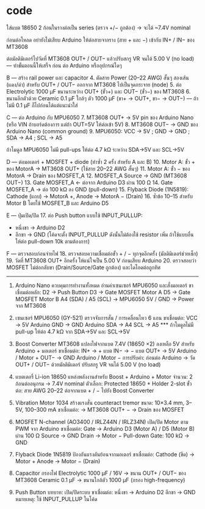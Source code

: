 # code
ใส่แบต 18650 2 ก้อนในรางต่อเป็น series (ตรวจ +/− ถูกต้อง) → จะได้ ~7.4V nominal

ก่อนต่อโหลด อย่ายังไม่เสียบ Arduino ให้ต่อสายจากราง (สาย + และ −) เข้ากับ IN+ / IN− ของ MT3608

ต่อมัลติมิเตอร์ไปวัดที่ MT3608 OUT+ / OUT− แล้วปรับสกรู VR จนได้ 5.00 V (no load) — ทำขั้นตอนนี้ให้เสร็จ ก่อน ต่อ Arduino หรืออุปกรณ์ใดๆ

B — สร้าง rail power และ capacitor
4. ตัดสาย Power (20–22 AWG) สั้นๆ สองเส้น (แดง/ดำ) สำหรับ OUT+ / OUT− ออกจาก MT3608 ไปเป็นจุดกระจาย (node)
5. ต่อ Electrolytic 1000 µF ขนานระหว่าง OUT+ (ขั้ว+) และ OUT− (ขั้ว−) ของ MT3608
6. ขนานอีกตัวด้วย Ceramic 0.1 µF ใกล้ๆ ตัว 1000 µF (ขา+ -> OUT+, ขา− -> OUT−) — ถ้าไม่มี 0.1 µF ก็ไปก่อนได้แต่แนะนำใส่

C — ต่อ Arduino กับ MPU6050
7. MT3608 OUT+ → 5V pin ของ Arduino Nano (หรือ VIN ถ้าบอร์ดต้องการ แต่ถ้า OUT=5V ให้ต่อเข้า 5V)
8. MT3608 OUT− → GND ของ Arduino Nano (common ground)
9. MPU6050: VCC → 5V ; GND → GND ; SDA → A4 ; SCL → A5

ถ้าโมดูล MPU6050 ไม่มี pull-ups ให้ต่อ 4.7 kΩ ระหว่าง SDA→5V และ SCL→5V

D — ต่อมอเตอร์ + MOSFET + diode (ทำซ้ำ 2 ครั้ง สำหรับ A และ B)
10. Motor A: ขั้ว + ของ MotorA → MT3608 OUT+ (ใช้สาย 20–22 AWG สั้นๆ)
11. Motor A: ขั้ว − ของ MotorA → Drain ของ MOSFET_A
12. MOSFET_A Source → GND (MT3608 OUT−)
13. Gate MOSFET_A ← ต่อจาก Arduino D3 ผ่าน 100 Ω
14. Gate MOSFET_A → ต่อ 100 kΩ ลง GND (pull-down)
15. Flyback Diode (1N5819): Cathode (แถบ) → MotorA +, Anode → MotorA − (Drain)
16. ซ้ำข้อ 10–15 สำหรับ Motor B โดยใช้ MOSFET_B และ Arduino D5

E — ปุ่มเปิด/ปิด
17. ต่อ Push button แบบใช้ INPUT_PULLUP:
- หนึ่งขา → Arduino D2
- อีกขา → GND
(โค้ดจะตั้ง INPUT_PULLUP ดังนั้นไม่ต้องใช้ resistor เพิ่ม ถ้าใช้แบบอื่น ให้ต่อ pull-down 10k ตามต้องการ)

F — ตรวจสอบก่อนจ่ายไฟ
18. ตรวจสอบความเชื่อมต่อขั้ว + / − ทุกจุดอีกครั้ง (มัลติมิเตอร์ช่วยเช็ก)
19. วัดที่ MT3608 OUT+ อีกครั้ง ให้แน่ใจเป็น 5.00 V ก่อนเสียบ Arduino
20. ตรวจสอบว่า MOSFET ไม่ต่อกลับขา (Drain/Source/Gate ถูกต้อง) และไดโอดต่อถูกทิศ

-------------------------------------------------------------------------------------------------------------------------------------------

1) Arduino Nano
ควบคุมการทำงานทั้งหมด อ่านค่าเซนเซอร์ MPU6050 และสั่งมอเตอร์
ขาเชื่อมต่อหลัก:
D2 → Push Button
D3 → Gate MOSFET Motor A
D5 → Gate MOSFET Motor B
A4 (SDA) / A5 (SCL) → MPU6050
5V / GND → Power จาก MT3608

2) เซนเซอร์ MPU6050 (GY-521)
ตรวจจับการสั่น / การเคลื่อนไหว 6 แกน
ขาเชื่อมต่อ:
VCC → 5V Arduino
GND → GND Arduino
SDA → A4
SCL → A5
*** ถ้าโมดูลไม่มี pull-up ให้ต่อ 4.7 kΩ จาก SDA→5V และ SCL→5V

3) Boost Converter MT3608
แปลงไฟจากแบต 7.4V (18650 ×2) ลงเหลือ 5V สำหรับ Arduino + มอเตอร์
ขาเชื่อมต่อ:
IN+ → + แบต
IN− → − แบต
OUT+ → 5V Arduino / Motor +
OUT− → GND Arduino / Motor −
การปรับค่า:
ก่อนต่อ Arduino → วัด OUT+ / OUT− ด้วยมัลติมิเตอร์
ปรับสกรู VR จนได้ 5.00 V (no load)

4) แบตเตอรี่ Li-ion 18650 แหล่งพลังงานสำหรับ Boost + Arduino + Motor
จำนวน: 2 ก้อนต่ออนุกรม → 7.4V nominal
ตัวเลือก: Protected 18650 + Holder 2-slot
ขั้วต่อ:
สาย AWG 20–22 ต่อจากแบต + / − ไปยัง Boost Converter

5) Vibration Motor 1034
สร้างแรงสั่น counteract tremor
ขนาด: 10×3.4 mm, 3–5V, 100–300 mA
ขาเชื่อมต่อ:
→ MT3608 OUT+
− → Drain ของ MOSFET

6) MOSFET N-channel (AO3400 / IRLZ44N / IRLZ34N) เปิด/ปิด Motor ตาม PWM จาก Arduino
ขาเชื่อมต่อ:
Gate → Arduino D3 (Motor A) / D5 (Motor B) ผ่าน 100 Ω
Source → GND
Drain → Motor −
Pull-down Gate: 100 kΩ → GND

7) Flyback Diode 1N5819 ป้องกันแรงดันย้อนจากมอเตอร์
ขาเชื่อมต่อ:
Cathode (ขีด) → Motor +
Anode → Motor − (Drain)

8) Capacitor กรองไฟ
Electrolytic 1000 µF / 16V → ขนาน OUT+ / OUT− ของ MT3608
Ceramic 0.1 µF → ขนานใกล้ตัว 1000 µF (กรอง high-frequency)

9) Push Button
บทบาท: เปิด/ปิดระบบ
ขาเชื่อมต่อ:
หนึ่งขา → Arduino D2
อีกขา → GND
หมายเหตุ: ใช้ INPUT_PULLUP ในโค้ด
